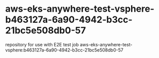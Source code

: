 # aws-eks-anywhere-test-vsphere-b463127a-6a90-4942-b3cc-21bc5e508db0-57
repository for use with E2E test job aws-eks-anywhere-test-vsphere:b463127a-6a90-4942-b3cc-21bc5e508db0-57
